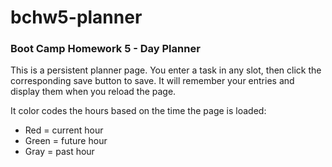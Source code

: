 # bchw5-planner
### Boot Camp Homework 5 - Day Planner

This is a persistent planner page. You enter a task in any slot, then click the corresponding save button to save. It will remember your entries and display them when you reload the page.

It color codes the hours based on the time the page is loaded:

- Red = current hour
- Green = future hour
- Gray = past hour